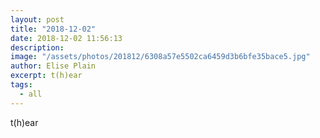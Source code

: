 ```yaml
---
layout: post
title: "2018-12-02"
date: 2018-12-02 11:56:13
description: 
image: "/assets/photos/201812/6308a57e5502ca6459d3b6bfe35bace5.jpg"
author: Elise Plain
excerpt: t(h)ear
tags: 
  - all
---
```


t(h)ear
<p></p>
